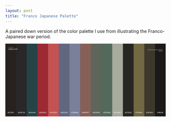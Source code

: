 ```yaml
---
layout: post
title: "Franco Japanese Palette"
---
```

A paired down version of the color palette I use from illustrating the Franco-Japanese war period.

![Franco Japanese Wars](https://github.com/LWFlouisa/PinPalette/blob/main/Images/FrancoJapaneseWarsII.png?raw=true)
